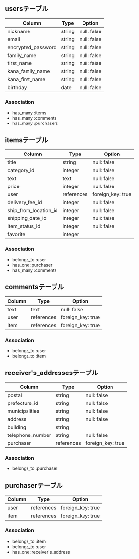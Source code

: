 
## usersテーブル

| Column              | Type    | Option      |
| ------------------- | --------| ----------- |
| nickname            | string  | null: false |
| email               | string  | null: false |
| encrypted_password  | string  | null: false |
| family_name         | string  | null: false |
| first_name          | string  | null: false |
| kana_family_name    | string  | null: false |
| kana_first_name     | string  | null: false |
| birthday            | date    | null: false |

### Association
- has_many :items
- has_many :comments
- has_many :purchasers

## itemsテーブル

| Column                | Type       | Option            |
| --------------------- | ---------- | ----------------- |
| title                 | string     | null: false       |
| category_id           | integer    | null: false       |
| text                  | text       | null: false       |
| price                 | integer    | null: false       |
| user                  | references | foreign_key: true |
| delivery_fee_id       | integer    | null: false       |
| ship_from_location_id | integer    | null: false       |
| shipping_date_id      | integer    | null: false       |
| item_status_id        | integer    | null: false       |
| favorite              | integer    |                   |

### Association
- belongs_to :user
- has_one :purchaser
- has_many :comments

## commentsテーブル

| Column | Type       | Option            |
| ------ | ---------- | ----------------- |
| text   | text       | null: false       |
| user   | references | foreign_key: true |
| item   | references | foreign_key: true |

### Association
- belongs_to :user
- belongs_to :item

## receiver's_addressesテーブル

| Column           | Type       | Option            |
| ---------------- | ---------- | ----------------- |
| postal           | string     | null: false       |
| prefecture_id    | string     | null: false       |
| municipalities   | string     | null: false       |
| address          | string     | null: false       |
| building         | string     |                   |
| telephone_number | string     | null: false       |
| purchaser        | references | foreign_key: true |

### Association
- belongs_to :purchaser

## purchaserテーブル

| Column                | Type       | Option            |
| --------------------- | ---------- | ----------------- |
| user                  | references | foreign_key: true |
| item                  | references | foreign_key: true |

### Association
- belongs_to :item
- belongs_to :user
- has_one :receiver's_address